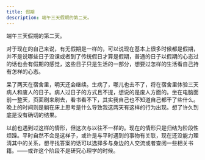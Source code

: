 ```yaml
---
title: 假期
description: 端午三天假期的第二天。
---
```


端午三天假期的第二天。

对于现在的自己来说，有无假期是一样的，可以说现在基本上很多时候都是假期，并不是说哪些日子没课或者到了传统假日才算是假期，普通的日子以假期的心态过的话也会有假期的感觉，这些日子只是生活的一部分，想要过怎样的生活看自己持有怎样的心态。

呆了两天在宿舍里，明天还会继续。生病了，哪儿也去不了，将在宿舍里体验三天病人和废人的日子。病人过日子的方式且不提，想说的是废人方面的。坐在电脑面前一整天，页面刷来刷去，看书看不下，其实我自己也不知道自己都干了些什么。晚上的时间则是躺在床上思考是什么导致我这两天有这样的行为出现。想了许久到底是没有确切的结果。

以前也遇到过这样的情形，但这次与以往不一样的。现在的情形只是归结为阶段性烦躁。平时自然不会是这样子，或许是与平时遇到的事物有关联，现在还没能力理清其中的关系，想寻找答案的话可以选择多与身边的人交流或者查阅一些相关书籍。——或许这个阶段不是研究心理学的时候。

